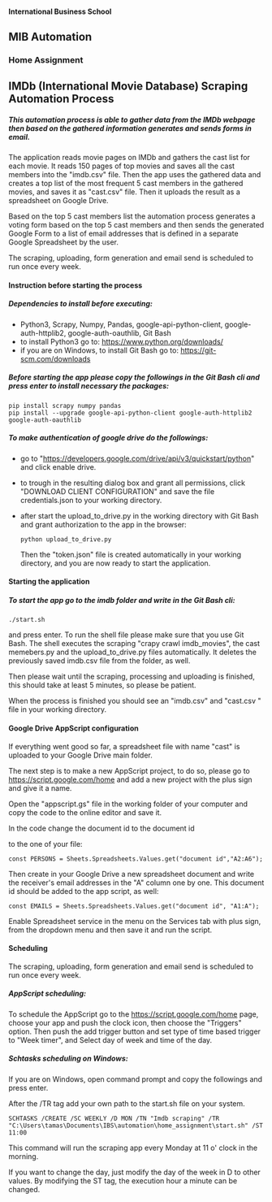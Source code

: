 #### International Business School

## MIB Automation

 

### Home Assignment





## IMDb (International Movie Database) Scraping Automation Process





##### This automation process is able to gather data from the IMDb webpage then based on the gathered information generates and sends forms in email.

The application reads movie pages on IMDb and gathers the cast list for each movie. It reads 150 pages of top movies and  saves all the cast members into the "imdb.csv" file. Then the app uses the gathered data and creates a top list of the most frequent 5 cast members in the gathered movies, and saves it as "cast.csv" file. Then it uploads the result as a spreadsheet on Google Drive.

Based on the top 5 cast members list the automation process generates a voting form based on the top 5 cast members and then sends the generated Google Form to a list of email addresses that is defined in a separate Google Spreadsheet by the user.

The scraping, uploading, form generation and email send is scheduled to run once every week.



#### Instruction before starting the process

##### Dependencies to install before executing:

- Python3, Scrapy, Numpy, Pandas, google-api-python-client, google-auth-httplib2, google-auth-oauthlib, Git Bash
- to install Python3 go to: https://www.python.org/downloads/ 
- if you are on Windows, to install Git Bash go to: https://git-scm.com/downloads 

##### Before starting the app please copy the followings in the Git Bash cli and press enter to install necessary the packages:

```
pip install scrapy numpy pandas 
pip install --upgrade google-api-python-client google-auth-httplib2 google-auth-oauthlib
```

##### To make authentication of google drive do the followings:

- go to "https://developers.google.com/drive/api/v3/quickstart/python" and click enable drive.

- to trough in the resulting dialog box and grant all permissions, click "DOWNLOAD CLIENT CONFIGURATION" and save the file credentials.json to your working directory.

- after start the upload_to_drive.py  in the working directory with Git Bash and grant authorization to the app in the browser:

  ```
  python upload_to_drive.py
  ```

  Then the "token.json" file is created automatically in your working directory, and you are now ready to start the application.



#### Starting the application

##### To start the app go to the imdb folder and write in the Git Bash cli:

```
./start.sh 
```

and press enter. To run the shell file please make sure that you use Git Bash. The shell executes the scraping "crapy crawl imdb_movies", the cast memebers.py and the upload_to_drive.py files automatically. It deletes  the previously saved imdb.csv file from the folder, as well.

Then please wait until the scraping, processing and uploading is finished, this should take at least 5 minutes, so please be patient.

When the process is finished you should see an "imdb.csv" and "cast.csv " file in your working directory.



#### Google Drive AppScript configuration

If everything went good so far, a spreadsheet file with name "cast" is uploaded to your Google Drive main folder.

The next step is to make a new AppScript project, to do so, please go to https://script.google.com/home and add a new project with the plus sign and give it a name.

Open the "appscript.gs" file in the working folder of your computer and copy the code to the online editor and save it.

In the code change the document id to the document id

[^1]: https://docs.google.com/spreadsheets/d/1wmFx8Wmi2vZJVPDidpfyV9o9U33n8uQKGjqs/edit#gid=0 document id can be found in the URL of the document between d/ and /edit.

 to the one of your file:

```
const PERSONS = Sheets.Spreadsheets.Values.get("document id","A2:A6");
```

Then create in your Google Drive a new spreadsheet document and write the receiver's email addresses in the "A" column one by one. This document id should be added to the app script, as well:

```
const EMAILS = Sheets.Spreadsheets.Values.get("document id", "A1:A");
```

Enable Spreadsheet service in the menu on the Services tab with plus sign, from the dropdown menu and then save it and run the script.



#### Scheduling

The scraping, uploading, form generation and email send is scheduled to run once every week.

##### AppScript scheduling:

To schedule the AppScript go to the https://script.google.com/home  page, choose your app and push the clock icon, then choose the "Triggers" option. Then push the add trigger button and set type of time based trigger to "Week timer", and Select day of week and time of the day.

##### Schtasks scheduling on Windows:

If you are on Windows, open command prompt and copy the followings and press enter.

After the /TR tag add your own path to the start.sh file on your system.

```
SCHTASKS /CREATE /SC WEEKLY /D MON /TN "Imdb scraping" /TR "C:\Users\tamas\Documents\IBS\automation\home_assignment\start.sh" /ST 11:00
```

This command will run the scraping app every Monday at 11 o' clock in the morning.

If you want to change the day, just modify the day of the week in D  to other values. By modifying the ST tag, the execution hour a minute can be changed.




